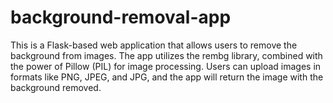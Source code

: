 # background-removal-app
This is a Flask-based web application that allows users to remove the background from images. The app utilizes the rembg library, combined with the power of Pillow (PIL) for image processing. Users can upload images in formats like PNG, JPEG, and JPG, and the app will return the image with the background removed.
